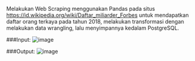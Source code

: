 Melakukan Web Scraping menggunakan Pandas pada situs https://id.wikipedia.org/wiki/Daftar_miliarder_Forbes untuk mendapatkan daftar orang terkaya pada tahun 2018, 
melakukan transformasi dengan melakukan data wrangling, lalu menyimpannya kedalam PostgreSQL.

###Input:
![image](https://user-images.githubusercontent.com/80158731/148333712-d90ab9fe-2f98-45c1-8bef-168b744a93cc.png)


###Output:
![image](https://user-images.githubusercontent.com/80158731/148333975-e2f45eb1-e6c3-4468-a031-365d7e1c2167.png)

